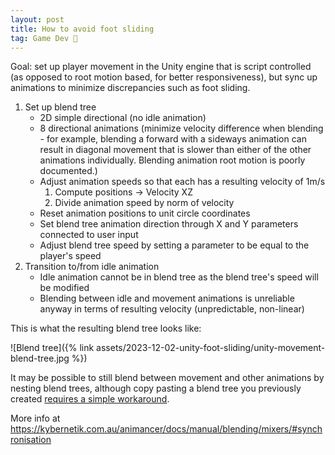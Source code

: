 ```yaml
---
layout: post
title: How to avoid foot sliding
tag: Game Dev 👾
---
```


Goal: set up player movement in the Unity engine that is script controlled (as opposed to root motion based, for better responsiveness), but sync up animations to minimize discrepancies such as foot sliding.

1. Set up blend tree
   - 2D simple directional (no idle animation)
   - 8 directional animations (minimize velocity difference when blending - for example, blending a forward with a sideways animation can result in diagonal movement that is slower than either of the other animations individually. Blending animation root motion is poorly documented.)
   - Adjust animation speeds so that each has a resulting velocity of 1m/s
     1. Compute positions -> Velocity XZ
     2. Divide animation speed by norm of velocity
   - Reset animation positions to unit circle coordinates
   - Set blend tree animation direction through X and Y parameters connected to user input
   - Adjust blend tree speed by setting a parameter to be equal to the player's speed
2. Transition to/from idle animation
   - Idle animation cannot be in blend tree as the blend tree's speed will be modified
   - Blending between idle and movement animations is unreliable anyway in terms of resulting velocity (unpredictable, non-linear)

This is what the resulting blend tree looks like:

![Blend tree]({% link assets/2023-12-02-unity-foot-sliding/unity-movement-blend-tree.jpg %})

It may be possible to still blend between movement and other animations by nesting blend trees, although copy pasting a blend tree you previously created [requires a simple workaround](https://twitter.com/voxelbased/status/1720082569260343547).

More info at <https://kybernetik.com.au/animancer/docs/manual/blending/mixers/#synchronisation>
